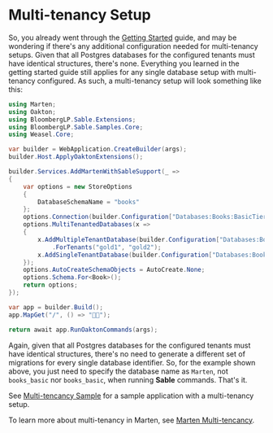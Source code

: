# Multi-tenancy Setup

So, you already went through the [Getting Started](../introduction/getting-started) guide, and may be wondering if there's 
any additional configuration needed for multi-tenancy setups. Given that all Postgres databases for the configured tenants must have identical structures, there's none. Everything you learned in the getting started guide
still applies for any single database setup with multi-tenancy configured. As such, a multi-tenancy setup will look something like this:

```c#
using Marten;
using Oakton;
using BloombergLP.Sable.Extensions;
using BloombergLP.Sable.Samples.Core;
using Weasel.Core;

var builder = WebApplication.CreateBuilder(args);
builder.Host.ApplyOaktonExtensions();

builder.Services.AddMartenWithSableSupport(_ =>
{
    var options = new StoreOptions
    {
        DatabaseSchemaName = "books"
    };
    options.Connection(builder.Configuration["Databases:Books:BasicTier"]);
    options.MultiTenantedDatabases(x =>
    {
        x.AddMultipleTenantDatabase(builder.Configuration["Databases:Books:GoldTier"], "books_gold")
            .ForTenants("gold1", "gold2");
        x.AddSingleTenantDatabase(builder.Configuration["Databases:Books:SilverTier"], "books_silver");
    });
    options.AutoCreateSchemaObjects = AutoCreate.None;
    options.Schema.For<Book>();
    return options;
});

var app = builder.Build();
app.MapGet("/", () => "💪🏾");

return await app.RunOaktonCommands(args);
```

Again, given that all Postgres databases for the configured tenants must have identical structures, there's no need to generate a different set of migrations for every single database identifier. So, for the example shown above,
you just need to specify the database name as `Marten`, not `books_basic` nor `books_basic`, when running **Sable** commands. That's it.

See [Multi-tencancy Sample](https://martendb.io/configuration/multitenancy.html) for a sample application with a multi-tenancy setup.

To learn more about multi-tenancy in Marten, see [Marten Multi-tencancy](https://martendb.io/configuration/multitenancy.html).